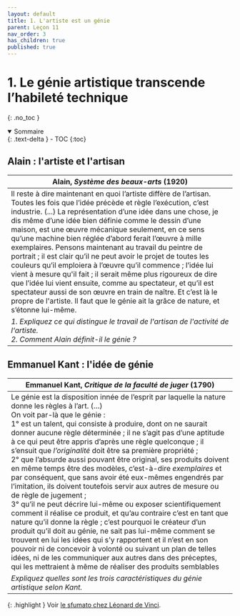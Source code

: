 ```yaml
---
layout: default
title: 1. L'artiste est un génie
parent: Leçon 11
nav_order: 3
has_children: true
published: true
---
```

# 1. Le génie artistique transcende l’habileté technique
{: .no_toc }

<details open markdown="block">
  <summary>
    Sommaire
  </summary>
  {: .text-delta }
- TOC
{:toc}
</details>

## Alain : l'artiste et l'artisan

| Alain, _Système des beaux-arts_ (1920)                       |
| ------------------------------------------------------------ |
| Il reste à dire maintenant en quoi l’artiste diffère de l’artisan. Toutes les fois que l’idée précède et règle l’exécution, c’est industrie. (...) La représentation d’une idée dans une chose, je dis même d’une idée bien définie comme le dessin d’une maison, est une œuvre mécanique seulement, en ce sens qu’une machine bien réglée d’abord ferait l’œuvre à mille exemplaires. Pensons maintenant au travail du peintre de portrait ; il est clair qu’il ne peut avoir le projet de toutes les couleurs qu’il emploiera à l’œuvre qu’il commence ; l’idée lui vient à mesure qu'il fait ; il serait même plus rigoureux de dire que l’idée lui vient ensuite, comme au spectateur, et qu’il est spectateur aussi de son œuvre en train de naître. Et c’est là le propre de l'artiste. Il faut que le génie ait la grâce de nature, et s’étonne lui-même. |
| *1. Expliquez ce qui distingue le travail de l'artisan de l'activité de l'artiste. <br> 2. Comment Alain définit-il le génie ?* |

## Emmanuel Kant : l'idée de génie

| Emmanuel Kant, _Critique de la faculté de juger_ (1790)      |
| ------------------------------------------------------------ |
| Le génie est la disposition innée de l’esprit par laquelle la nature donne les règles à l’art. (…) <br> On voit par-là que le génie : <br> 1° est un talent, qui consiste à produire, dont on ne saurait donner aucune règle déterminée ; il ne s’agit pas d’une aptitude à ce qui peut être appris d’après une règle quelconque ; il s’ensuit que _l’originalité_ doit être sa première propriété ;<br>2° que l’absurde aussi pouvant être original, ses produits doivent en même temps être des modèles, c’est-à-dire _exemplaires_ et par conséquent, que sans avoir été eux-mêmes engendrés par l’imitation, ils doivent toutefois servir aux autres de mesure ou de règle de jugement ;<br>3° qu’il ne peut décrire lui-même ou exposer scientifiquement comment il réalise ce produit, et qu’au contraire c’est en tant que nature qu’il donne la règle ; c’est pourquoi le créateur d’un produit qu’il doit au génie, ne sait pas lui-même comment se trouvent en lui les idées qui s’y rapportent et il n’est en son pouvoir ni de concevoir à volonté ou suivant un plan de telles idées, ni de les communiquer aux autres dans des préceptes, qui les mettraient à même de réaliser des produits semblables |
| *Expliquez quelles sont les trois caractéristiques du génie artistique selon Kant.* |

{: .highlight }
Voir [le sfumato chez Léonard de Vinci](../../docs/L11/L11-1-1.html).  




